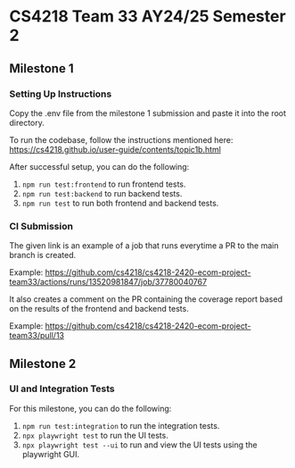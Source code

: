 # CS4218 Team 33 AY24/25 Semester 2

## Milestone 1

### Setting Up Instructions

Copy the .env file from the milestone 1 submission and paste it into the root directory.

To run the codebase, follow the instructions mentioned here: https://cs4218.github.io/user-guide/contents/topic1b.html

After successful setup, you can do the following:

1. `npm run test:frontend` to run frontend tests.
2. `npm run test:backend` to run backend tests.
3. `npm run test` to run both frontend and backend tests. 

### CI Submission

The given link is an example of a job that runs everytime a PR to the main branch is created. 

Example: https://github.com/cs4218/cs4218-2420-ecom-project-team33/actions/runs/13520981847/job/37780040767

It also creates a comment on the PR containing the coverage report based on the results of the frontend and backend tests.

Example: https://github.com/cs4218/cs4218-2420-ecom-project-team33/pull/13

## Milestone 2

### UI and Integration Tests

For this milestone, you can do the following:

1. `npm run test:integration` to run the integration tests.
2. `npx playwright test` to run the UI tests.
3. `npx playwright test --ui` to run and view the UI tests using the playwright GUI.
